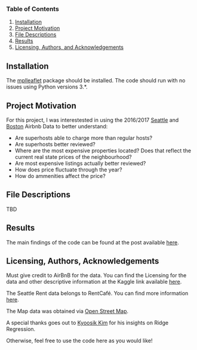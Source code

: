 ### Table of Contents

1. [Installation](#installation)
2. [Project Motivation](#motivation)
3. [File Descriptions](#files)
4. [Results](#results)
5. [Licensing, Authors, and Acknowledgements](#licensing)

## Installation <a name="installation"></a>

The [mplleaflet](https://anaconda.org/IOOS/mplleaflet) package should be installed. The code should run with no issues using Python versions 3.*.

## Project Motivation<a name="motivation"></a>

For this project, I was interestested in using the 2016/2017 [Seattle](https://www.kaggle.com/airbnb/seattle/data) and [Boston](https://www.kaggle.com/airbnb/boston) Airbnb Data to better understand:

* Are superhosts able to charge more than regular hosts?
* Are superhosts better reviewed?
* Where are the most expensive properties located? Does that reflect the current real state prices of the neighbourhood?
* Are most expensive listings actually better reviewed?
* How does price fluctuate through the year?
* How do ammenities affect the price?


## File Descriptions <a name="files"></a>

TBD

## Results<a name="results"></a>

The main findings of the code can be found at the post available [here](tbd).

## Licensing, Authors, Acknowledgements<a name="licensing"></a>

Must give credit to AirBnB for the data.  You can find the Licensing for the data and other descriptive information at the Kaggle link available [here](https://www.kaggle.com/airbnb/seattle/data).  

The Seattle Rent data belongs to RentCafé. You can find more information [here](https://www.rentcafe.com/average-rent-market-trends/us/wa/seattle/).

The Map data was obtained via [Open Street Map](https://www.openstreetmap.org/). 

A special thanks goes out to [Kyoosik Kim](https://github.com/Q-shick/fundamentals_of_data_science/blob/master/mathematical%20_model/Ridge%20and%20Lasso.ipynb) for his insights on Ridge Regression.

Otherwise, feel free to use the code here as you would like! 

